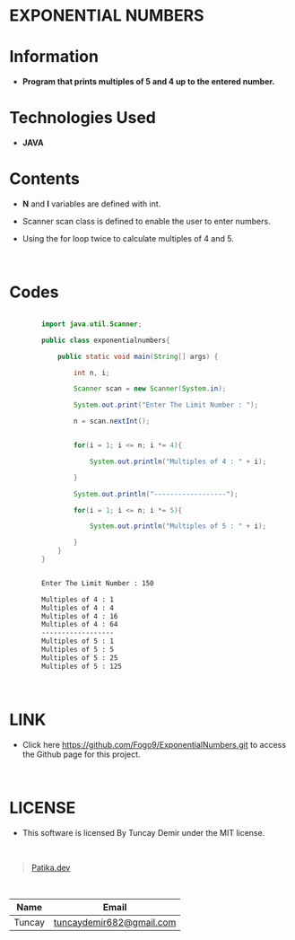 # **EXPONENTIAL NUMBERS**

# Information

* **Program that prints multiples of 5 and 4 up to the entered number.**

# Technologies Used

* **JAVA**

# Contents

* **N** and **I** variables are defined with int.

* Scanner scan class is defined to enable the user to enter numbers.

* Using the for loop twice to calculate multiples of 4 and 5.

<br />

# Codes

```Java

        import java.util.Scanner;

        public class exponentialnumbers{

            public static void main(String[] args) {

                int n, i;

                Scanner scan = new Scanner(System.in);

                System.out.print("Enter The Limit Number : ");

                n = scan.nextInt();

```

```Java

                for(i = 1; i <= n; i *= 4){

                    System.out.println("Multiples of 4 : " + i);

                }

                System.out.println("------------------");

                for(i = 1; i <= n; i *= 5){

                    System.out.println("Multiples of 5 : " + i);

                }
            }
        }

```

```bash

        Enter The Limit Number : 150

        Multiples of 4 : 1
        Multiples of 4 : 4
        Multiples of 4 : 16
        Multiples of 4 : 64
        ------------------
        Multiples of 5 : 1
        Multiples of 5 : 5
        Multiples of 5 : 25
        Multiples of 5 : 125

```

<br />

# LINK

* Click here https://github.com/Fogo9/ExponentialNumbers.git to access the Github page for this project.

<br />

# LICENSE

* This software is licensed By Tuncay Demir under the MIT license.

<br />

>[Patika.dev](https://app.patika.dev/fogomurphy)

<br/>

| Name |  Email |
| ---- |  ----- |
| Tuncay | tuncaydemir682@gmail.com |
